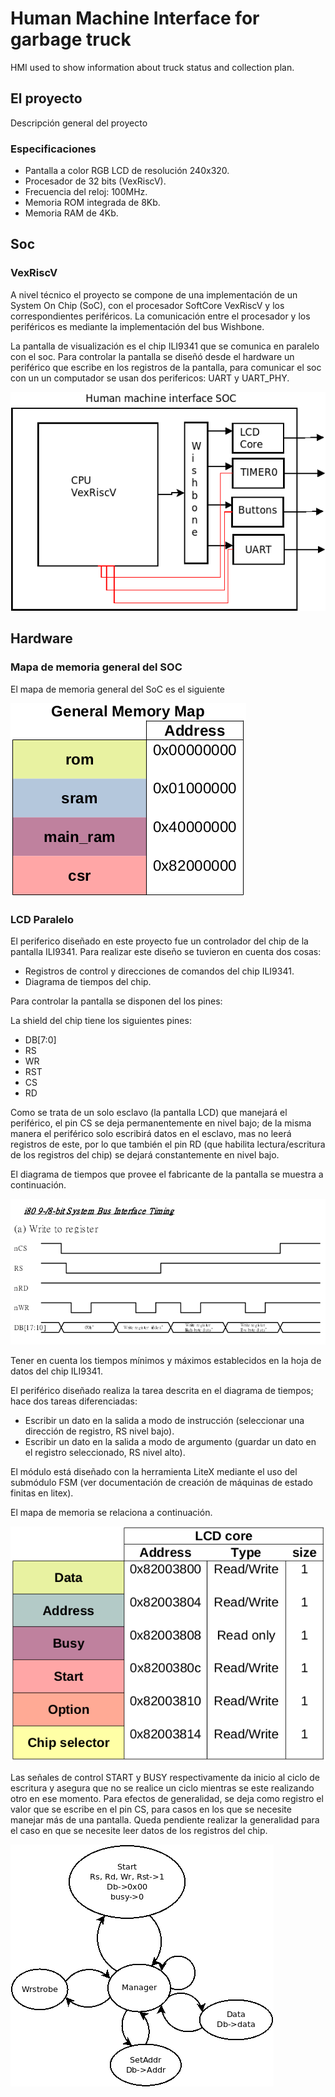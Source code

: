 # Human Machine Interface for garbage truck
HMI used to show information about truck status and collection plan.

## El proyecto
Descripción general del proyecto

### Especificaciones

* Pantalla a color RGB LCD de resolución 240x320.
* Procesador de 32 bits (VexRiscV).
* Frecuencia del reloj: 100MHz.
* Memoria ROM integrada de 8Kb.
* Memoria RAM de 4Kb.

## Soc

### VexRiscV

A nivel técnico el proyecto se compone de una implementación de un System On Chip (SoC), con el procesador SoftCore VexRiscV y los correspondientes periféricos. La comunicación entre el procesador y los periféricos es mediante la implementación del bus Wishbone.

La pantalla de visualización es el chip ILI9341 que se comunica en paralelo con el soc. Para controlar la pantalla se diseñó desde el hardware un periférico que escribe en los registros de la pantalla, para comunicar el soc con un un computador se usan dos perifericos: UART y UART_PHY. 

![HMI Soc](Docs/Soc/SOC.png)

## Hardware

### Mapa de memoria general del SOC 

El mapa de memoria general del SoC es el siguiente

![Mem map ](Docs/MemoryMap/general_map.png)

### LCD Paralelo

El periferico diseñado en este proyecto fue un controlador del chip de la pantalla ILI9341. Para realizar este diseño se tuvieron en cuenta dos cosas:

* Registros de control y direcciones de comandos del chip ILI9341.
* Diagrama de tiempos del chip.

Para controlar la pantalla se disponen del los pines:

La shield del chip tiene los siguientes pines:
* DB[7:0]
* RS
* WR
* RST
* CS
* RD

Como se trata de un solo esclavo (la pantalla LCD) que manejará el periférico, el pin CS se deja permanentemente en nivel bajo; de la misma manera el periférico solo escribirá datos en el esclavo, mas no leerá registros de este, por lo que también el pin RD (que habilita lectura/escritura de los registros del chip) se dejará constantemente en nivel bajo.

El diagrama de tiempos que provee el fabricante de la pantalla se muestra a continuación.

![ILI9341 time diag](Docs/ili9341/Timed_lcd.png)

Tener en cuenta los tiempos mínimos y máximos establecidos en la hoja de datos del chip ILI9341.

El periférico diseñado realiza la tarea descrita en el diagrama de tiempos; hace dos tareas diferenciadas:
* Escribir un dato en la salida a modo de instrucción (seleccionar una dirección de registro, RS nivel bajo).
* Escribir un dato en la salida a modo de argumento (guardar un dato en el registro seleccionado, RS nivel alto).

El módulo está diseñado con la herramienta LiteX mediante el uso del submódulo FSM (ver documentación de creación de máquinas de estado finitas en litex).

El mapa de memoria se relaciona a continuación.

![ILI9341 memory map](Docs/MemoryMap/lcd_map.png)

Las señales de control START y BUSY respectivamente da inicio al ciclo de escritura y asegura que no se realice un ciclo mientras se este realizando otro en ese momento. Para efectos de generalidad, se deja como registro el valor que se escribe en el pin CS, para casos en los que se necesite manejar más de una pantalla. Queda pendiente realizar la generalidad para el caso en que se necesite leer datos de los registros del chip.

![ILI9341 FSM ](Docs/ili9341/FSM_lcd.png)
